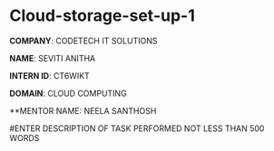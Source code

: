 # Cloud-storage-set-up-1

**COMPANY**: CODETECH IT SOLUTIONS

**NAME**: SEVITI ANITHA

**INTERN ID**: CT6WIKT

**DOMAIN**: CLOUD COMPUTING

**MENTOR NAME: NEELA SANTHOSH

#ENTER DESCRIPTION OF TASK PERFORMED NOT LESS THAN 500 WORDS 

